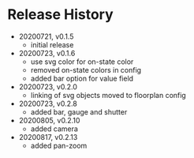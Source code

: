# Release History

* 20200721, v0.1.5
	* initial release
* 20200723, v0.1.6
	* use svg color for on-state color
	* removed on-state colors in config
	* added bar option for value field
* 20200723, v0.2.0
	* linking of svg objects moved to floorplan config
* 20200723, v0.2.8
	* added bar, gauge and shutter
* 20200805, v0.2.10
	* added camera
* 20200817, v0.2.13
	* added pan-zoom
